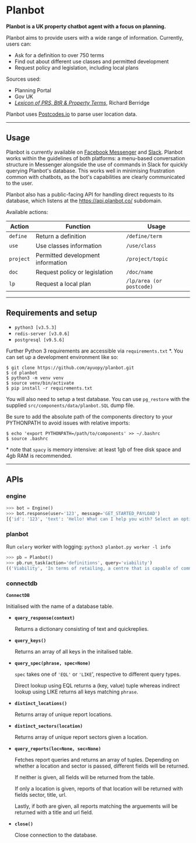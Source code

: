 # Planbot

**Planbot is a UK property chatbot agent with a focus on planning.**

Planbot aims to provide users with a wide range of information. Currently, users can:
* Ask for a definition to over 750 terms
* Find out about different use classes and permitted development
* Request policy and legislation, including local plans

Sources used:
* Planning Portal
* Gov UK
* [*Lexicon of PRS, BtR & Property Terms*](http://www.richard-berridge.co.uk/prs-lexicon), Richard Berridge

Planbot uses [Postcodes.io](https://github.com/ideal-postcodes/postcodes.io/) to parse
user location data.

---

## Usage

Planbot is currently available on [Facebook Messenger](https://m.me/planbotco) and
[Slack](https://slack.com/oauth/authorize?scope=commands&client_id=162051889907.192270162849).
Planbot works within the guidelines of both platforms: a menu-based conversation
structure in Messenger alongside the use of commands in Slack for quickly querying
Planbot's database. This works well in minimising frustration common with chatbots,
as the bot's capabilities are clearly communicated to the user.

Planbot also has a public-facing API for handling direct requests to its database,
which listens at the <https://api.planbot.co/> subdomain.

Available actions:

| Action    | Function                          | Usage                      |
|-----------|-----------------------------------|----------------------------|
| `define`  | Return a definition               | `/define/term`             |
| `use`     | Use classes information           | `/use/class`               |
| `project` | Permitted development information | `/project/topic`           |
| `doc`     | Request policy or legislation     | `/doc/name`                |
| `lp`      | Request a local plan              | `/lp/area (or postcode)`   |

---

## Requirements and setup

* `python3 [v3.5.3]`
* `redis-server [v3.0.6]`
* `postgresql [v9.5.6]`

Further Python 3 requirements are accessible via `requirements.txt` *. You can
set up a development environment like so:

```
$ git clone https://github.com/ayuopy/planbot.git
$ cd planbot
$ python3 -m venv venv
$ source venv/bin/activate
$ pip install -r requirements.txt
```

You will also need to setup a test database. You can use `pg_restore` with the
supplied `src/components/data/planbot.SQL` dump file.

Be sure to add the absolute path of the components directory to your PYTHONPATH
to avoid issues with relative imports:

```
$ echo 'export PYTHONPATH=/path/to/components' >> ~/.bashrc
$ source .bashrc
```

\* note that `spacy` is memory intensive: at least 1gb of free disk space and
4gb RAM is recommended.

---

## APIs

### **engine**
```python
>>> bot = Engine()
>>> bot.response(user='123', message='GET_STARTED_PAYLOAD')
[{'id': '123', 'text': 'Hello! What can I help you with? Select an option from the menu to get started.', 'quickreplies': None}]
```

### **planbot**

Run `celery` worker with logging: `python3 planbot.py worker -l info`
```python
>>> pb = Planbot()
>>> pb.run_task(action='definitions', query='viability')
(('Viability', 'In terms of retailing, a centre that is capable of commercial success.'), None)
```

### **connectdb**

**`ConnectDB`**

Initialised with the name of a database table.

* **`query_response(context)`**

    Returns a dictionary consisting of text and quickreplies.

* **`query_keys()`**

    Returns an array of all keys in the initalised table.

* **`query_spec(phrase, spec=None)`**

    `spec` takes one of `'EQL'` or `'LIKE`', respective to
    different query types.

    Direct lookup using EQL returns a (key, value) tuple whereas
    indirect lookup using LIKE returns all keys matching `phrase`.

* **`distinct_locations()`**

    Returns array of unique report locations.

* **`distinct_sectors(location)`**

    Returns array of unique report sectors given a location.

* **`query_reports(loc=None, sec=None)`**

    Fetches report queries and returns an array of tuples. Depending on
    whether a location and sector is passed, different fields will be
    returned.

    If neither is given, all fields will be returned from the table.

    If only a location is given, reports of that location will be
    returned with fields sector, title, url.

    Lastly, if both are given, all reports matching the arguements will
    be returned with a title and url field.

* **`close()`**

    Close connection to the database.
